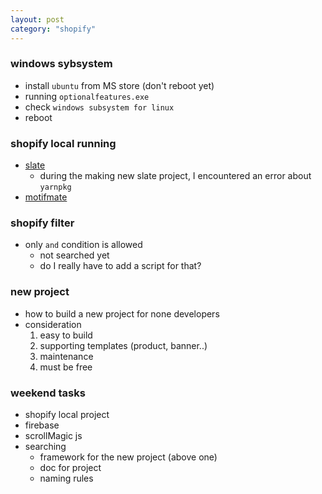 ```yaml
---
layout: post
category: "shopify"
---
```

### windows sybsystem
- install `ubuntu` from MS store (don't reboot yet)
- running `optionalfeatures.exe`
- check `windows subsystem for linux`
- reboot

### shopify local running
- [slate](https://shopify.github.io/slate/docs/about)
    - during the making new slate project, I encountered an error about `yarnpkg`
- [motifmate](https://motifmate.com)

### shopify filter
- only `and` condition is allowed
    - not searched yet
    - do I really have to add a script for that?

### new project
- how to build a new project for none developers
- consideration
    1. easy to build
    1. supporting templates (product, banner..)
    1. maintenance
    1. must be free

### weekend tasks
- shopify local project
- firebase
- scrollMagic js
- searching
    - framework for the new project (above one)
    - doc for project
    - naming rules